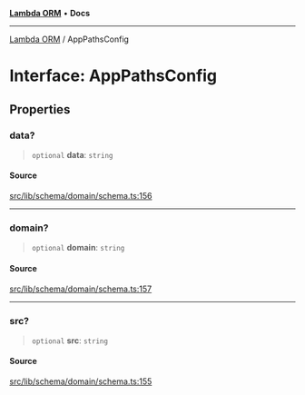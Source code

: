 [**Lambda ORM**](../README.md) • **Docs**

***

[Lambda ORM](../README.md) / AppPathsConfig

# Interface: AppPathsConfig

## Properties

### data?

> `optional` **data**: `string`

#### Source

[src/lib/schema/domain/schema.ts:156](https://github.com/lambda-orm/lambdaorm-base/blob/aa369ded9e7763a31678c0168646a8ee1291b500/src/lib/schema/domain/schema.ts#L156)

***

### domain?

> `optional` **domain**: `string`

#### Source

[src/lib/schema/domain/schema.ts:157](https://github.com/lambda-orm/lambdaorm-base/blob/aa369ded9e7763a31678c0168646a8ee1291b500/src/lib/schema/domain/schema.ts#L157)

***

### src?

> `optional` **src**: `string`

#### Source

[src/lib/schema/domain/schema.ts:155](https://github.com/lambda-orm/lambdaorm-base/blob/aa369ded9e7763a31678c0168646a8ee1291b500/src/lib/schema/domain/schema.ts#L155)
